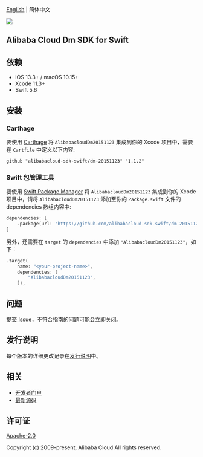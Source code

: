 [English](README.md) | 简体中文

![](https://aliyunsdk-pages.alicdn.com/icons/AlibabaCloud.svg)

## Alibaba Cloud Dm SDK for Swift

## 依赖

- iOS 13.3+ / macOS 10.15+
- Xcode 11.3+
- Swift 5.6

## 安装

### Carthage

要使用 [Carthage](https://github.com/Carthage/Carthage) 将 `AlibabacloudDm20151123` 集成到你的 Xcode 项目中，需要在 `Cartfile` 中定义以下内容:

```ogdl
github "alibabacloud-sdk-swift/dm-20151123" "1.1.2"
```

### Swift 包管理工具

要使用 [Swift Package Manager](https://swift.org/package-manager/) 将 `AlibabacloudDm20151123` 集成到你的 Xcode 项目中，请将 `AlibabacloudDm20151123` 添加至你的 `Package.swift` 文件的 dependencies 数组内容中:

```swift
dependencies: [
    .package(url: "https://github.com/alibabacloud-sdk-swift/dm-20151123.git", from: "1.1.2")
]
```

另外，还需要在 `target` 的 `dependencies` 中添加 `"AlibabacloudDm20151123"`，如下：

```swift
.target(
    name: "<your-project-name>",
    dependencies: [
        "AlibabacloudDm20151123",
    ]),
```

## 问题

[提交 Issue](https://github.com/alibabacloud-sdk-swift/dm-20151123/issues/new)，不符合指南的问题可能会立即关闭。

## 发行说明

每个版本的详细更改记录在[发行说明](./ChangeLog.txt)中。

## 相关

* [开发者门户](https://next.api.aliyun.com/home)
* [最新源码](https://github.com/alibabacloud-sdk-swift/dm-20151123)

## 许可证

[Apache-2.0](http://www.apache.org/licenses/LICENSE-2.0)

Copyright (c) 2009-present, Alibaba Cloud All rights reserved.
